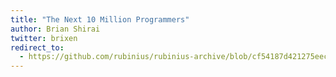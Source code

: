 ```yaml
---
title: "The Next 10 Million Programmers"
author: Brian Shirai
twitter: brixen
redirect_to:
  - https://github.com/rubinius/rubinius-archive/blob/cf54187d421275eec7d2db0abd5d4c059755b577/_posts/2015-07-31-the-next-10-million-programmers.markdown
---
```

